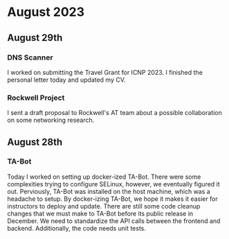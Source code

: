 # August 2023

## August 29th
### DNS Scanner
I worked on submitting the Travel Grant for ICNP 2023.  I finished the personal letter today and updated my CV. 

### Rockwell Project
I sent a draft proposal to Rockwell's AT team about a possible collaboration on some networking research.

## August 28th
### TA-Bot
Today I worked on setting up docker-ized TA-Bot.  There were some complexities trying to configure SELinux, however, we eventually figured it out.  Perviously, TA-Bot was installed on the host machine, which was a headache to setup.  By docker-izing TA-Bot, we hope it makes it easier for instructors to deploy and update.  There are still some code cleanup changes that we must make to TA-Bot before its public release in December.  We need to standardize the API calls between the frontend and backend.  Additionally, the code needs unit tests.
